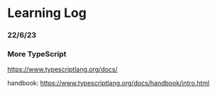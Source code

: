 # Learning Log

### 22/6/23

### More TypeScript

https://www.typescriptlang.org/docs/


handbook:
https://www.typescriptlang.org/docs/handbook/intro.html
